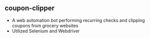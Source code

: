 ## coupon-clipper
* A web automation bot performing recurring checks and clipping coupons from grocery websites
* Utilized Selenium and Webdriver
